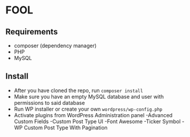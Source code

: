 # FOOL

## Requirements
- composer (dependency manager)
- PHP
- MySQL 

## Install
- After you have cloned the repo, run `composer install`
- Make sure you have an empty MySQL database and user with permissions to said database
- Run WP installer or create your own `wordpress/wp-config.php`
- Activate plugins from WordPress Administration panel
  -Advanced Custom Fields
  -Custom Post Type UI
  -Font Awesome
  -Ticker Symbol
  -WP Custom Post Type With Pagination
